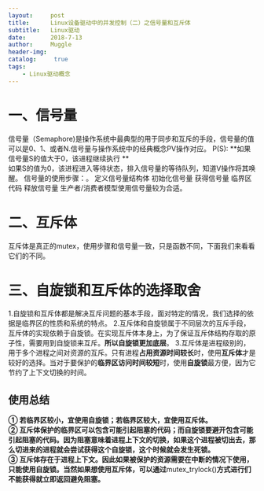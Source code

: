 ```yaml
---
layout:     post
title:      Linux设备驱动中的并发控制（二）之信号量和互斥体
subtitle:   Linux驱动
date:       2018-7-13
author:     Muggle
header-img:
catalog: 	 true
tags:
    - Linux驱动概念
---
```


# 一、信号量
信号量（Semaphore)是操作系统中最典型的用于同步和互斥的手段，信号量的值可以是0、1、或者N.信号量与操作系统中的经典概念PV操作对应。
P(S):
**如果信号量S的值大于0，该进程继续执行
**
<br>
如果S的值为0，该进程进入等待状态，排入信号量的等待队列，知道V操作将其唤醒。
信号量的使用步骤：。
	定义信号量结构体
	初始化信号量
	获得信号量
	临界区代码
	释放信号量
生产者/消费者模型使用信号量较为合适。

# 二、互斥体
互斥体是真正的mutex，使用步骤和信号量一致，只是函数不同，下面我们来看看它们的不同。



# 三、自旋锁和互斥体的选择取舍
1.自旋锁和互斥体都是解决互斥问题的基本手段，面对特定的情况，我们选择的依据是临界区的性质和系统的特点。
2.互斥体和自旋锁属于不同层次的互斥手段，互斥体的实现依赖于自旋锁。在实现互斥体本身上，为了保证互斥体结构存取的原子性，需要用到自旋锁来互斥。**所以自旋锁更加底层**。
3.互斥体是进程级别的，用于多个进程之间对资源的互斥。只有进程**占用资源时间较长**时，使用**互斥体**才是较好的选择。当对于要保护的**临界区访问时间较短**时，使用**自旋锁**最方便，因为它节约了上下文切换的时间。
## 使用总结
**① 若临界区较小，宜使用自旋锁；若临界区较大，宜使用互斥体。**<br>
**② 互斥体保护的临界区可以包含可能引起阻塞的代码；而自旋锁要避开包含可能引起阻塞的代码。因为阻塞意味着进程上下文的切换，如果这个进程被切出去，那么切进来的进程就会尝试获得这个自旋锁，这个时候就会发生死锁。**<br>
**③ 互斥体存在于进程上下文。因此如果被保护的资源需要在中断的情况下使用，只能使用自旋锁。当然如果想使用互斥体，可以通过**mutex_trylock()**方式进行们不能获得就立即返回避免阻塞。**

